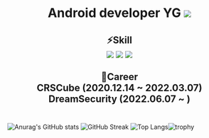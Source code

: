 <!--
### Hi there 👋

**kang-yg/kang-yg** is a ✨ _special_ ✨ repository because its `README.md` (this file) appears on your GitHub profile.

Here are some ideas to get you started:

- 🔭 I’m currently working on ...
- 🌱 I’m currently learning ...
- 👯 I’m looking to collaborate on ...
- 🤔 I’m looking for help with ...
- 💬 Ask me about ...
- 📫 How to reach me: ...
- 😄 Pronouns: ...
- ⚡ Fun fact: ...
-->

# <div align=center>Android developer YG <a href="https://cosmic-moustache-4f0.notion.site/YG-s-Work-Life-2c66b72f53864dea986c3c5352e797b2"><img src="https://img.shields.io/badge/Notion-000000?style=flat&logo=Notion&logoColor=white"/></a></div> 
## <div align=center>⚡Skill</br> <img src="https://img.shields.io/badge/Android-3DDC84?style=flat&logo=Android&logoColor=white"/> <img src="https://img.shields.io/badge/Kotlin-7F52FF?style=flat&logo=Kotlin&logoColor=white"/> <img src="https://img.shields.io/badge/JAVA-007396?style=flat-square&logo=java&logoColor=white"/> </br></br> 🏢Career</br> CRSCube (2020.12.14 ~ 2022.03.07) </br> DreamSecurity (2022.06.07 ~ )</br></br>
![Anurag's GitHub stats](https://github-readme-stats.vercel.app/api?username=kang-yg&show_icons=true&theme=radical) ![GitHub Streak](https://streak-stats.demolab.com/?user=kang-yg) ![Top Langs](https://github-readme-stats.vercel.app/api/top-langs/?username=kang-yg&layout=compact)![trophy](https://github-profile-trophy.vercel.app/?username=kang-yg)
</div>
